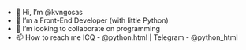 - 👋 Hi, I’m @kvngosas
- 👀 I’m a Front-End Developer (with little Python)
- 💞️ I’m looking to collaborate on programming
- 📫 How to reach me ICQ - @python.html | Telegram - @python_html

<!---
kvngosas/kvngosas is a ✨ special ✨ repository because its `README.md` (this file) appears on your GitHub profile.
You can click the Preview link to take a look at your changes.
--->
